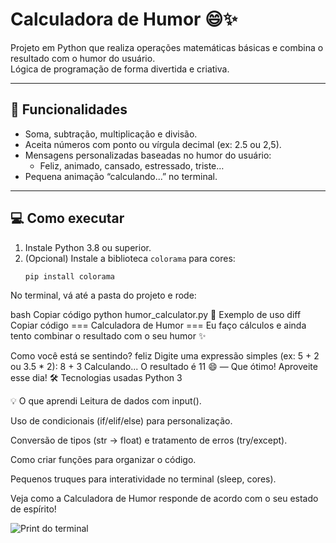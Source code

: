 # Calculadora de Humor 😄✨

Projeto em Python que realiza operações matemáticas básicas e combina o resultado com o humor do usuário.  
Lógica de programação de forma divertida e criativa.

---

## 🔹 Funcionalidades

- Soma, subtração, multiplicação e divisão.
- Aceita números com ponto ou vírgula decimal (ex: 2.5 ou 2,5).
- Mensagens personalizadas baseadas no humor do usuário:
  - Feliz, animado, cansado, estressado, triste…
- Pequena animação “calculando...” no terminal.

---

## 💻 Como executar

1. Instale Python 3.8 ou superior.
2. (Opcional) Instale a biblioteca `colorama` para cores:
   ```bash
   pip install colorama
No terminal, vá até a pasta do projeto e rode:

bash
Copiar código
python humor_calculator.py
📖 Exemplo de uso
diff
Copiar código
=== Calculadora de Humor ===
Eu faço cálculos e ainda tento combinar o resultado com o seu humor ✨

Como você está se sentindo? feliz
Digite uma expressão simples (ex: 5 + 2 ou 3.5 * 2): 8 + 3
Calculando...
O resultado é 11 😄 — Que ótimo! Aproveite esse dia!
🛠 Tecnologias usadas
Python 3

💡 O que aprendi
Leitura de dados com input().

Uso de condicionais (if/elif/else) para personalização.

Conversão de tipos (str → float) e tratamento de erros (try/except).

Como criar funções para organizar o código.

Pequenos truques para interatividade no terminal (sleep, cores).


Veja como a Calculadora de Humor responde de acordo com o seu estado de espírito!

![Print do terminal](screenshots/print_terminal.png)